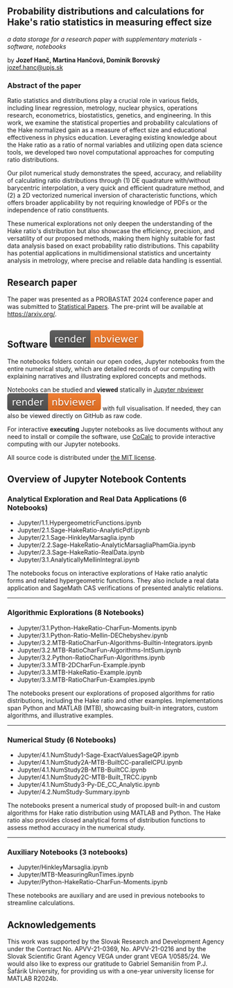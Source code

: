 ## Probability distributions and calculations for Hake's ratio statistics in measuring effect size
*a data storage for a research paper with supplementary materials - software, notebooks*

by **Jozef Hanč, Martina Hančová, Dominik Borovský**  
<jozef.hanc@upjs.sk>

### Abstract of the paper

Ratio statistics and distributions play a crucial role in various fields, including linear regression, metrology, nuclear physics, operations research, econometrics, biostatistics, genetics, and engineering. In this work, we examine the statistical properties and probability calculations of the Hake normalized gain as a measure of effect size and educational effectiveness in physics education. Leveraging existing knowledge about the Hake ratio as a ratio of normal variables and utilizing open data science tools, we developed two novel computational approaches for computing ratio distributions.

Our pilot numerical study demonstrates the speed, accuracy, and reliability of calculating ratio distributions through (1) DE quadrature with/without barycentric interpolation, a very quick and efficient quadrature method, and (2) a 2D vectorized numerical inversion of characteristic functions, which offers broader applicability by not requiring knowledge of PDFs or the independence of ratio constituents. 

These numerical explorations not only deepen the understanding of the Hake ratio's distribution but also showcase the efficiency, precision, and versatility of our proposed methods, making them highly suitable for fast data analysis based on exact probability ratio distributions. This capability has potential applications in multidimensional statistics and uncertainty analysis in metrology, where precise and reliable data handling is essential.

## Research paper 

The paper was presented as a PROBASTAT 2024 conference paper and was submitted to [Statistical Papers](https://link.springer.com/journal/362). The pre-print will be available at <https://arxiv.org/>.

## Software [![render in nbviewer](figures/nbviewer_badge.svg)](https://nbviewer.org/github/JupyterPER/HakeRatio/tree/main/) 

The notebooks folders contain our open codes, Jupyter notebooks from the entire numerical study, which are detailed records of our computing 
with explaining narratives and illustrating explored concepts and methods. 

Notebooks can be studied and **viewed** statically in [Jupyter nbviewer](https://nbviewer.org/github/JupyterPER/HakeRatio/tree/main/) [![render in nbviewer](figures/nbviewer_badge.svg)](https://nbviewer.org/github/JupyterPER/HakeRatio/tree/main/) with full visualisation. If needed, they can also be viewed directly on GitHub as raw code. 

For interactive **executing** Jupyter notebooks as live documents without any need to install or compile the software, use [CoCalc](https://cocalc.com/) to provide interactive computing with our Jupyter notebooks.
 
All source code is distributed under [the MIT license](https://choosealicense.com/licenses/mit/).

## Overview of Jupyter Notebook Contents

### Analytical Exploration and Real Data Applications (6 Notebooks)

- Jupyter/1.1.HypergeometricFunctions.ipynb
- Jupyter/2.1.Sage-HakeRatio-AnalyticPdf.ipynb
- Jupyter/2.1.Sage-HinkleyMarsaglia.ipynb
- Jupyter/2.2.Sage-HakeRatio-AnalyticMarsagliaPhamGia.ipynb
- Jupyter/2.3.Sage-HakeRatio-RealData.ipynb
- Jupyter/3.1.AnalyticallyMellinlntegral.ipynb

The notebooks focus on interactive explorations of Hake ratio analytic forms and related hypergeometric functions. They also include a real data application and SageMath CAS verifications of presented analytic relations. 

---

### Algorithmic Explorations (8 Notebooks)

- Jupyter/3.1.Python-HakeRatio-CharFun-Moments.ipynb
- Jupyter/3.1.Python-Ratio-Mellin-DEChebyshev.ipynb
- Jupyter/3.2.MTB-RatioCharFun-Algorithms-Builtin-Integrators.ipynb
- Jupyter/3.2.MTB-RatioCharFun-Algorithms-IntSum.ipynb
- Jupyter/3.2.Python-RatioCharFun-Algorithms.ipynb
- Jupyter/3.3.MTB-2DCharFun-Example.ipynb
- Jupyter/3.3.MTB-HakeRatio-Example.ipynb
- Jupyter/3.3.MTB-RatioCharFun-Examples.ipynb

The notebooks present our explorations of proposed algorithms for ratio distributions, including the Hake ratio and other examples. Implementations span Python and MATLAB (MTB), showcasing built-in integrators, custom algorithms, and illustrative examples.

---

### Numerical Study (6 Notebooks)

- Jupyter/4.1.NumStudy1-Sage-ExactValuesSageQP.ipynb
- Jupyter/4.1.NumStudy2A-MTB-BuiltCC-parallelCPU.ipynb
- Jupyter/4.1.NumStudy2B-MTB-BuiltCC.ipynb
- Jupyter/4.1.NumStudy2C-MTB-Built\_TRCC.ipynb
- Jupyter/4.1.NumStudy3-Py-DE\_CC\_Analytic.ipynb
- Jupyter/4.2.NumStudy-Summary.ipynb

The notebooks present a numerical study of proposed built-in and custom algorithms for Hake ratio distribution using MATLAB and Python. The Hake ratio also provides closed analytical forms of distribution functions to assess method accuracy in the numerical study.

---

### Auxiliary Notebooks (3 notebooks)

- Jupyter/HinkleyMarsaglia.ipynb
- Jupyter/MTB-MeasuringRunTimes.ipynb
- Jupyter/Python-HakeRatio-CharFun-Moments.ipynb

These notebooks are auxiliary and are used in previous notebooks to streamline calculations.

## Acknowledgements

This work was supported by the Slovak Research and Development Agency under the Contract 
No. APVV-21-0369, No. APVV-21-0216 and by the Slovak Scientific Grant Agency VEGA under grant VEGA 1/0585/24.
We would also like to express our gratitude to Gabriel Semanišin from P.J. Šafárik University, 
for providing us with a one-year university license for MATLAB R2024b.
